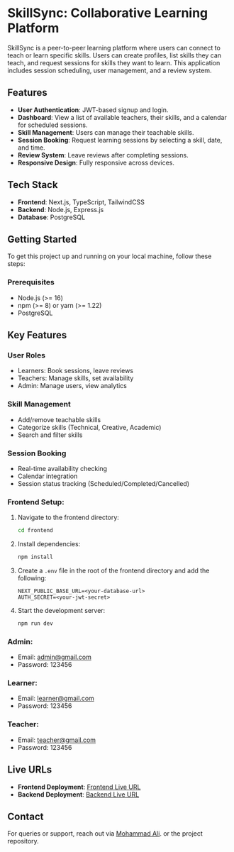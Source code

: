 # SkillSync: Collaborative Learning Platform

SkillSync is a peer-to-peer learning platform where users can connect to teach or learn specific skills. Users can create profiles, list skills they can teach, and request sessions for skills they want to learn. This application includes session scheduling, user management, and a review system.

## Features
- **User Authentication**: JWT-based signup and login.
- **Dashboard**: View a list of available teachers, their skills, and a calendar for scheduled sessions.
- **Skill Management**: Users can manage their teachable skills.
- **Session Booking**: Request learning sessions by selecting a skill, date, and time.
- **Review System**: Leave reviews after completing sessions.
- **Responsive Design**: Fully responsive across devices.

## Tech Stack
- **Frontend**: Next.js, TypeScript, TailwindCSS
- **Backend**: Node.js, Express.js
- **Database**: PostgreSQL

## Getting Started

To get this project up and running on your local machine, follow these steps:

### Prerequisites
- Node.js (>= 16)
- npm (>= 8) or yarn (>= 1.22)
- PostgreSQL

## Key Features
### User Roles
- Learners: Book sessions, leave reviews
- Teachers: Manage skills, set availability
- Admin: Manage users, view analytics

### Skill Management
- Add/remove teachable skills
- Categorize skills (Technical, Creative, Academic)
- Search and filter skills

### Session Booking
- Real-time availability checking
- Calendar integration
- Session status tracking (Scheduled/Completed/Cancelled)

### Frontend Setup:

1. Navigate to the frontend directory:
    ```bash
    cd frontend
    ```
2. Install dependencies:
    ```bash
    npm install
    ```
3. Create a `.env` file in the root of the frontend directory and add the following:
    ```env
    NEXT_PUBLIC_BASE_URL=<your-database-url>
    AUTH_SECRET=<your-jwt-secret>
    ```
4. Start the development server:
    ```bash
    npm run dev
    ```

### Admin:
- Email: admin@gmail.com
- Password: 123456
### Learner:
- Email: learner@gmail.com
- Password: 123456
### Teacher:
- Email: teacher@gmail.com
- Password: 123456

## Live URLs
-   **Frontend Deployment**: [Frontend Live URL](https://skill-sync-nine.vercel.app)
-   **Backend Deployment**: [Backend Live URL](https://skilsync-api.vercel.app/)

## Contact
For queries or support, reach out via [Mohammad Ali](mailto:mohammad..98482@gmail.com). or the project repository.

